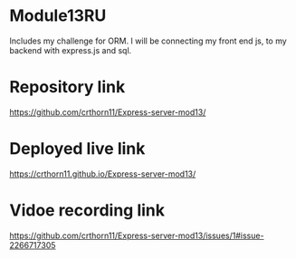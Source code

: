 # Module13RU
Includes my challenge for ORM. I will be connecting my front end js, to my backend with express.js and sql.

# Repository link
https://github.com/crthorn11/Express-server-mod13/

# Deployed live link
https://crthorn11.github.io/Express-server-mod13/

# Vidoe recording link
https://github.com/crthorn11/Express-server-mod13/issues/1#issue-2266717305